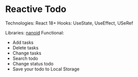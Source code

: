 # Reactive Todo

Technologies: React 18+
Hooks: UseState, UseEffect, USeRef

Libraries: [nanoid](https://www.npmjs.com/package/nanoid)
Functional:

- Add tasks
- Delete tasks
- Change tasks
- Search todo
- Change status todo
- Save your todo to Local Storage
